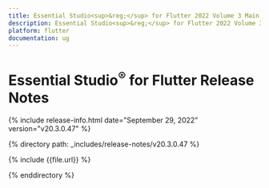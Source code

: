 ```yaml
---
title: Essential Studio<sup>&reg;</sup> for Flutter 2022 Volume 3 Main Release Release Notes  
description: Essential Studio<sup>&reg;</sup> for Flutter 2022 Volume 3 Main Release Release Notes  
platform: flutter
documentation: ug
---
```


# Essential Studio<sup>&reg;</sup> for Flutter  Release Notes  

{% include release-info.html date="September 29, 2022"  version="v20.3.0.47" %} 

{% directory path: _includes/release-notes/v20.3.0.47 %}

{% include {{file.url}} %}

{% enddirectory %}
